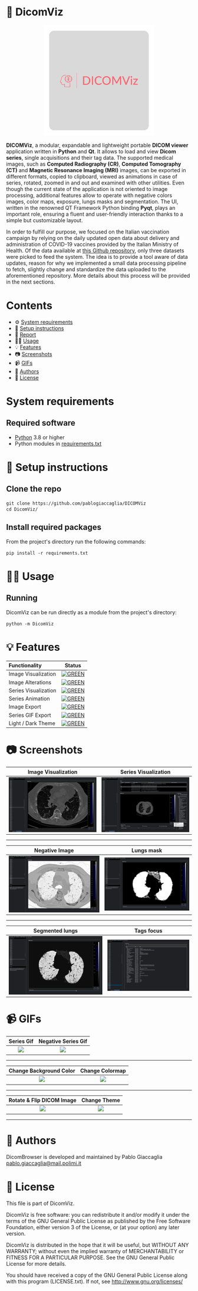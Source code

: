 # 🏥 DicomViz
<p align="center">
  <img width="300" height="300" src="DicomViz/dicomviz-logo.png">
</p>

**DICOMViz**, a modular, expandable and lightweight portable **DICOM viewer** application written in **Python** and **Qt**. 
It allows to load and view **Dicom series**, single acquisitions and their tag data. 
The supported medical images, such as **Computed Radiography (CR)**, 
**Computed Tomography (CT)** and **Magnetic Resonance Imaging (MRI)** images, 
can be exported in different formats, copied to clipboard, viewed as animations in case of series, rotated, 
zoomed in and out and examined with other utilities. 
Even though the current state of the application is not oriented to image processing, 
additional features allow to operate with negative colors images, color maps, exposure, lungs masks and segmentation. 
The UI, written in the renowned QT Framework Python binding **Pyqt**, plays an important role, 
ensuring a fluent and user-friendly interaction thanks to a simple but customizable layout.
<br>

In order to fulfill our purpose, we focused on the Italian vaccination campaign by relying on the daily updated open data about delivery and administration of COVID-19 vaccines provided by the Italian Ministry of Health. Of the data available at [this Github repository](https://github.com/italia/covid19-opendata-vaccini), only three datasets were picked to feed the system.
The idea is to provide a tool aware of data updates, reason for why we implemented a small data processing pipeline to fetch, slightly change and standardize the data uploaded to the aforementioned repository. More details about this process will be provided in the next sections.

# Contents

- ⚙  [System requirements️](#system-requirements)
- 🚀 [Setup instructions](#-setup-instructions)
- 📜 [Report](report/report.pdf)
- 👨‍💻 [Usage](#-usage)
- 💡 [Features](#-features)
- 📷 [Screenshots](#-screenshots)
- 📹 [GIFs](#-gifs)
- 🤵 [Authors](#-authors)
- 📝 [License](#-license)

# System requirements


## Required software

- [Python](https://www.python.org/) 3.8 or higher
- Python modules in [requirements.txt](requirements.txt)

# 🚀 Setup instructions

## Clone the repo

    git clone https://github.com/pablogiaccaglia/DICOMViz
    cd DicomViz/

## Install required packages

From the project's directory run the following commands:

    pip install -r requirements.txt
    

# 👨‍💻 Usage


## Running

DicomViz can be run directly as a module from the project's directory:

    python -m DicomViz

# 💡 Features

| Functionality | Status |
|:-----------------------|:------------------------------------:|
| Image Visualization | [![GREEN](http://placehold.it/15/44bb44/44bb44)](https://github.com/pablogiaccaglia/DICOMViz/tree/master/DicomViz/GUI/graphics) |
| Image Alterations |[![GREEN](http://placehold.it/15/44bb44/44bb44)](https://github.com/Calonca/ing-sw-2021-laconca-lodari-giaccaglia/tree/master/src/main/java/it/polimi/ingsw/client/view/CLI) |
| Series Visualization | [![GREEN](http://placehold.it/15/44bb44/44bb44)](https://github.com/Calonca/ing-sw-2021-laconca-lodari-giaccaglia/tree/master/src/main/java/it/polimi/ingsw/server/model) |
| Series Animation |[![GREEN](http://placehold.it/15/44bb44/44bb44)](https://github.com/Calonca/ing-sw-2021-laconca-lodari-giaccaglia/tree/master/src/main/java/it/polimi/ingsw/server) |
| Image Export| [![GREEN](http://placehold.it/15/44bb44/44bb44)](https://github.com/Calonca/ing-sw-2021-laconca-lodari-giaccaglia/tree/master/src/main/java/it/polimi/ingsw/client/view/GUI) |
| Series GIF Export |[![GREEN](http://placehold.it/15/44bb44/44bb44)](https://github.com/Calonca/ing-sw-2021-laconca-lodari-giaccaglia/tree/master/src/main/java/it/polimi/ingsw/client/view/CLI) |
| Light / Dark Theme |[![GREEN](http://placehold.it/15/44bb44/44bb44)](https://github.com/Calonca/ing-sw-2021-laconca-lodari-giaccaglia/tree/master/src/main/java/it/polimi/ingsw/client/view/CLI) |

# 📷 Screenshots

Image Visualization        |  Series Visualization
:-------------------------:|:-------------------------:
![](report/latex/image%20focus.png)|  ![](report/latex/overall.png)

---

Negative Image             |  Lungs mask
:-------------------------:|:-------------------------:
![](report/latex/negative2.png)|  ![](report/latex/mask2.png)

---

Segmented lungs            |  Tags focus
:-------------------------:|:-------------------------:
![](report/latex/segmented.png)|  ![](report/latex/tags%20focus.png)

# 📹 GIFs

Series Gif        |  Negative Series Gif
:-------------------------:|:-------------------------:
![](https://github.com/pablogiaccaglia/DICOMViz/blob/master/report/latex/perslides-min.gif)|  ![](https://github.com/pablogiaccaglia/DICOMViz/blob/master/report/latex/perslide11-min.gif)

---

Change Background Color            |  Change Colormap
:-------------------------:|:-------------------------:
![](https://github.com/pablogiaccaglia/DICOMViz/blob/master/report/latex/changecolor.gif)|  ![](https://github.com/pablogiaccaglia/DICOMViz/blob/master/report/latex/colormap.gif)

---

Rotate & Flip DICOM Image             |  Change Theme
:-------------------------:|:-------------------------:
![](https://github.com/pablogiaccaglia/DICOMViz/blob/master/report/latex/rotateflip.gif)|  ![](https://github.com/pablogiaccaglia/DICOMViz/blob/master/report/latex/theme.gif)

---
# 🤵 Authors

DicomBrowser is developed and maintained by Pablo Giaccaglia <pablo.giaccaglia@mail.polimi.it>

# 📝 License

This file is part of DicomViz.

DicomViz is free software: you can redistribute it and/or modify
it under the terms of the GNU General Public License as published by
the Free Software Foundation, either version 3 of the License, or
(at your option) any later version.

DicomViz is distributed in the hope that it will be useful,
but WITHOUT ANY WARRANTY; without even the implied warranty of
MERCHANTABILITY or FITNESS FOR A PARTICULAR PURPOSE.  See the
GNU General Public License for more details.

You should have received a copy of the GNU General Public License along
with this program (LICENSE.txt).  If not, see <http://www.gnu.org/licenses/>

